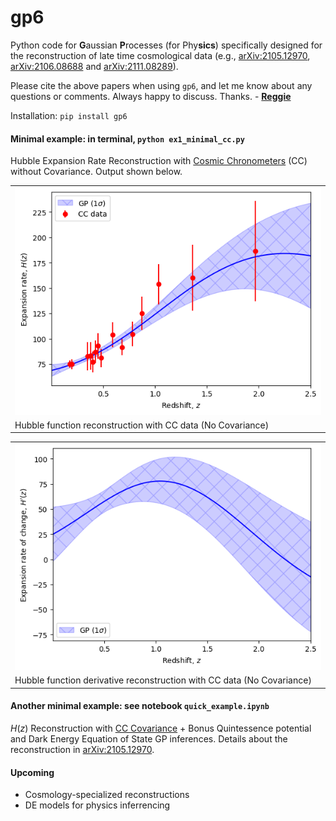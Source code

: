 # gp6

Python code for **G**aussian **P**rocesses (for Phy**sics**) specifically designed for the reconstruction of late time cosmological data (e.g., [arXiv:2105.12970](https://arxiv.org/abs/2105.12970), [arXiv:2106.08688](https://arxiv.org/abs/2106.08688) and [arXiv:2111.08289](https://arxiv.org/abs/2111.08289)).

Please cite the above papers when using `gp6`, and let me know about any questions or comments. Always happy to discuss. Thanks. - [**Reggie**](reggiebernardo.github.io)

Installation: `pip install gp6`

#### Minimal example: in terminal, `python ex1_minimal_cc.py`
Hubble Expansion Rate Reconstruction with [Cosmic Chronometers](https://gitlab.com/mmoresco/CCcovariance/-/tree/master/) (CC) without Covariance. Output shown below. <br />

<table class="image" align="center" width="40%">
<tr><td><img src="https://github.com/reggiebernardo/gp6/blob/12045a545aec034a0887877146ec2f7defcd238f/Hz_CC_bygp6.png"></td></tr>
<tr><td class="caption">Hubble function reconstruction with CC data (No Covariance)</td></tr>
</table>

<table class="image" align="center" width="40%">
<tr><td><img src="https://github.com/reggiebernardo/gp6/blob/12045a545aec034a0887877146ec2f7defcd238f/dHdz_CC_bygp6.png"></td></tr>
<tr><td class="caption">Hubble function derivative reconstruction with CC data (No Covariance)</td></tr>
</table>

#### Another minimal example: see notebook `quick_example.ipynb`
$H(z)$ Reconstruction with [CC Covariance](https://gitlab.com/mmoresco/CCcovariance/-/tree/master/) + Bonus Quintessence potential and Dark Energy Equation of State GP inferences. Details about the reconstruction in [arXiv:2105.12970](https://arxiv.org/abs/2105.12970).

#### Upcoming
- Cosmology-specialized reconstructions
- DE models for physics inferrencing